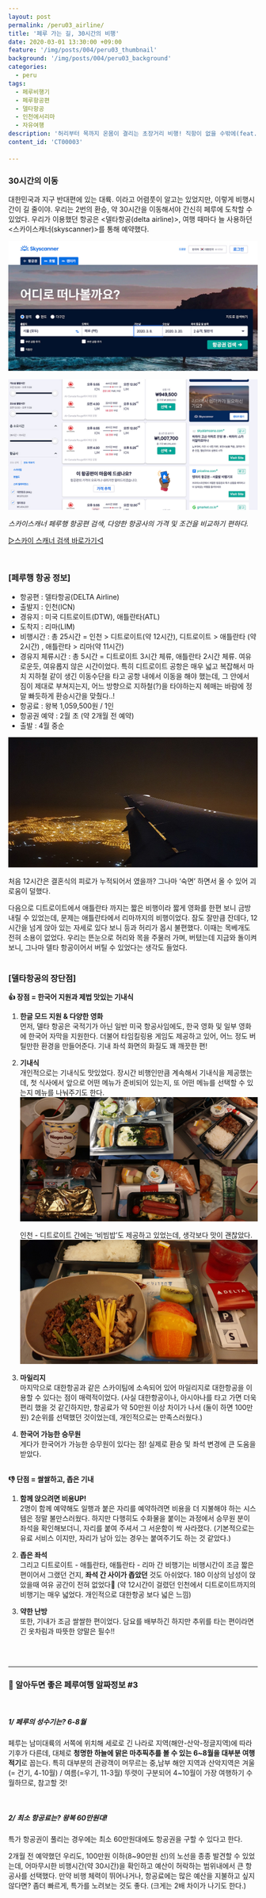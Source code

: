 ```yaml
---
layout: post
permalink: /peru03_airline/
title: '페루 가는 길, 30시간의 비행'
date: 2020-03-01 13:30:00 +09:00
feature: '/img/posts/004/peru03_thumbnail'
background: '/img/posts/004/peru03_background'
categories:
  - peru
tags:
  - 페루비행기
  - 페루항공편
  - 델타항공
  - 인천에서리마
  - 자유여행
description: '허리부터 목까지 온몸이 결리는 초장거리 비행! 직항이 없을 수밖에(feat.델타항공)'
content_id: 'CT00003'

---
```


### 30시간의 이동

대한민국과 지구 반대편에 있는 대륙. 이라고 어렴풋이 알고는 있었지만, 이렇게 비행시간이 길 줄이야. 우리는 2번의 환승, 약 30시간을 이동해서야 간신히 페루에 도착할 수 있었다. 우리가 이용했던 항공은 <델타항공(delta airline)>, 여행 때마다 늘 사용하던 <스카이스캐너(skyscanner)>를 통해 예약했다.

![스카이스캐너](/img/posts/004/01.jpg)

![스카이스캐너페루행](/img/posts/004/02.jpg)

*스카이스캐너 페루행 항공편 검색, 다양한 항공사의 가격 및 조건을 비교하기 편하다.*

[▷스카이 스캐너 검색 바로가기◁](https://www.skyscanner.co.kr/transport/flights/sela/pe/200221/200228/?adults=1&children=0&adultsv2=1&childrenv2=&infants=0&cabinclass=economy&rtn=1&preferdirects=false&outboundaltsenabled=false&inboundaltsenabled=false&ref=home)

<br>

### [페루행 항공 정보]

- 항공편 : 델타항공(DELTA Airline)
- 출발지 : 인천(ICN)
- 경유지 : 미국 디트로이트(DTW), 애틀란타(ATL)
- 도착지 : 리마(LIM)
- 비행시간 : 총 25시간
  = 인천 > 디트로이트(약 12시간), 디트로이트 > 애틀란타 (약 2시간) , 애틀란타 > 리마(약 11시간)
- 경유지 체류시간 : 총 5시간
  = 디트로이트 3시간 체류, 애틀란타 2시간 체류. 여유로운듯, 여유롭지 않은 시간이었다. 특히 디트로이트 공항은 매우 넓고 복잡해서 마치 지하철 같이 생긴 이동수단을 타고 공항 내에서 이동을 해야 했는데, 그 안에서 짐이 제대로 부쳐지는지, 어느 방향으로 지하철(?)을 타야하는지 헤매는 바람에 정말 빠듯하게 환승시간을 맞췄다..!
- 항공료 : 왕복 1,059,500원 / 1인
- 항공권 예약 : 2월 초 (약 2개월 전 예약)
- 출발 : 4월 중순

![저녁비행기](/img/posts/004/03.jpg)

처음 12시간은 결혼식의 피로가 누적되어서 였을까? 그나마 ‘숙면’ 하면서 올 수 있어 괴로움이 덜했다.

다음으로 디트로이트에서 애틀란타 까지는 짧은 비행이라 짧게 영화를 한편 보니 금방 내릴 수 있었는데, 문제는 애틀란타에서 리마까지의 비행이었다. 잠도 잘만큼 잔데다, 12시간을 넘게 앉아 있는 자세로 있다 보니 등과 허리가 몹시 불편했다. 이때는 목베개도 전혀 소용이 없었다. 우리는 뜬눈으로 허리와 목을 주물러 가며, 버텼는데 지금와 돌이켜보니, 그나마 델타 항공이어서 버틸 수 있었다는 생각도 들었다.<br><br>

### [델타항공의 장단점]

**👍 장점 = 한국어 지원과 제법 맛있는 기내식**

1. **한글 모드 지원 & 다양한 영화**<br>
   먼저, 델타 항공은 국적기가 아닌 일반 미국 항공사임에도, 한국 영화 및 일부 영화에 한국어 자막을 지원한다. 더불어 타임킬링용 게임도 제공하고 있어, 어느 정도 버틸만한 환경을 만들어준다. 기내 좌석 화면의 화질도 꽤 깨끗한 편!

2. **기내식**<br>개인적으로는 기내식도 맛있었다. 장시간 비행인만큼 계속해서 기내식을 제공했는데, 첫 식사에서 앞으로 어떤 메뉴가 준비되어 있는지, 또 어떤 메뉴를 선택할 수 있는지 메뉴를 나눠주기도 한다.
   ![다양한기내식](/img/posts/004/05.jpg)

   인천 - 디트로이트 간에는 ‘비빔밥’도 제공하고 있었는데, 생각보다 맛이 괜찮았다.
   ![기내식비빔밥](/img/posts/004/06.jpg)

3. **마일리지**<br>
   마지막으로 대한항공과 같은 스카이팀에 소속되어 있어 마일리지로 대한항공을 이용할 수 있다는 점이 매력적이었다. (사실 대한항공이나, 아시아나를 타고 가면 더욱 편리 했을 것 같긴하지만, 항공료가 약 50만원 이상 차이가 나서 (둘이 하면 100만원) 2순위를 선택했던 것이었는데, 개인적으로는 만족스러웠다.)



4. **한국어 가능한 승무원**<br>
   게다가 한국어가 가능한 승무원이 있다는 점! 실제로 환승 및 좌석 변경에 큰 도움을 받았다.<br><Br>

**👎 단점 = 쌀쌀하고, 좁은 기내**

1. **함께 앉으려면 비용UP!**<br>
   2명이 함께 예약해도 일행과 붙은 자리를 예약하려면 비용을 더 지불해야 하는 시스템은 정말 불만스러웠다.  하지만 다행히도 수화물을 붙이는 과정에서 승무원 분이 좌석을 확인해보더니, 자리를 붙여 주셔서 그 서운함이 싹 사라졌다. (기본적으로는 유료 서비스 이지만, 자리가 남아 있는 경우는 붙여주기도 하는 것 같았다.)



2. **좁은 좌석**<br>
   그리고 디트로이트 - 애틀란타, 애틀란타 - 리마 간 비행기는 비행시간이 조금 짧은 편이어서 그랬던 건지, **좌석 간 사이가 좁았던** 것도 아쉬었다. 180 이상의 남성이 앉았을때 여유 공간이 전혀 없었다🤣 (약 12시간이 걸렸던 인천에서 디트로이트까지의 비행기는 매우 넓었다. 개인적으로 대한항공 보다 넓은 느낌)



3. **약한 난방**<br>
   또한, 기내가 조금 쌀쌀한 편이었다. 담요를 배부하긴 하지만 추위를 타는 편이라면 긴 옷차림과 따뜻한 양말은 필수!!

<br><br>

------

### 📌 알아두면 좋은 페루여행 알짜정보 #3

<br>

##### 1/ 페루의 성수기는? 6-8월

페루는 남미대륙의 서쪽에 위치해 세로로 긴 나라로 지역(해안-산악-정글지역)에 따라 기후가 다른데, 대체로 **청명한 하늘에 맑은 마추픽추를 볼 수 있는 6~8월을 대부분 여행 적기**로 꼽는다. 특히 대부분의 관광객이 머무르는 중,남부 해안 지역과 산악지역은 겨울(= 건기, 4-10월) / 여름(=우기, 11-3월) 뚜렷이 구분되어 4~10월이 가장 여행하기 수월하므로, 참고할 것!

<br>

##### 2/  최소 항공료는? 왕복 60만원대!

특가 항공권이 풀리는 경우에는 최소 60만원대에도 항공권을 구할 수 있다고 한다.

2개월 전 예약했던 우리도, 100만원 이하(8~90만원 선)의 노선을 종종 발견할 수 있었는데, 어마무시한 비행시간(약 30시간)을 확인하고 예산이 허락하는 범위내에서 큰 항공사를 선택했다. 만약 비행 체력이 뛰어나거나, 항공료에는 많은 예산을 지불하고 싶지 않다면? 좀더 빠르게, 특가를 노려보는 것도 좋다. (크게는 2배 차이가 나기도 한다.)

<br><br>
